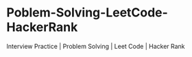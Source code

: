 # Poblem-Solving-LeetCode-HackerRank
Interview Practice | Problem Solving | Leet Code | Hacker Rank 

